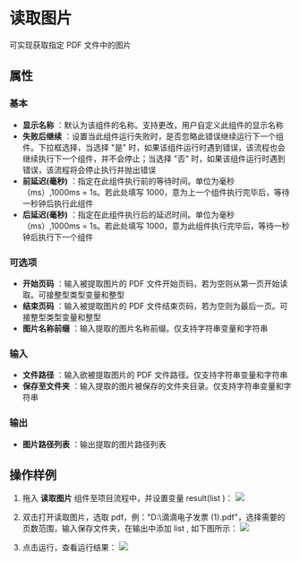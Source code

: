 # 读取图片

可实现获取指定 PDF 文件中的图片

## 属性

### 基本

- **显示名称** ：默认为该组件的名称。支持更改，用户自定义此组件的显示名称
- **失败后继续** ：设置当此组件运行失败时，是否忽略此错误继续运行下一个组件。下拉框选择，当选择 "是" 时，如果该组件运行时遇到错误，该流程也会继续执行下一个组件，并不会停止；当选择 "否" 时，如果该组件运行时遇到错误，该流程将会停止执行并抛出错误
- **前延迟(毫秒)** ：指定在此组件执行前的等待时间。单位为毫秒（ms）,1000ms = 1s。若此处填写 1000，意为上一个组件执行完毕后，等待一秒钟后执行此组件
- **后延迟(毫秒)** ：指定在此组件执行后的延迟时间。单位为毫秒（ms）,1000ms = 1s。若此处填写 1000，意为此组件执行完毕后，等待一秒钟后执行下一个组件

### 可选项

- **开始页码** ：输入被提取图片的 PDF 文件开始页码，若为空则从第一页开始读取。可接整型类型变量和整型
- **结束页码** ：输入被提取图片的 PDF 文件结束页码，若为空则为最后一页。可接整型类型变量和整型
- **图片名称前缀** ：输入提取的图片名称前缀。仅支持字符串变量和字符串

### 输入

- **文件路径** ：输入欲被提取图片的 PDF 文件路径。仅支持字符串变量和字符串
- **保存至文件夹** ：输入提取的图片被保存的文件夹目录。仅支持字符串变量和字符串

### 输出

- **图片路径列表** ：输出提取的图片路径列表

## 操作样例

1. 拖入 **读取图片** 组件至项目流程中，并设置变量 result(list <string>)：
![](https://docimages.blob.core.chinacloudapi.cn/images/Activities/ExtractImages_1.png)

2. 双击打开读取图片，选取 pdf，例："D:\\滴滴电子发票 (1).pdf"，选择需要的页数范围，输入保存文件夹，在输出中添加 list <string>, 如下图所示：
![](https://docimages.blob.core.chinacloudapi.cn/images/Activities/ExtractImages_2.png)

3. 点击运行，查看运行结果：
![](https://docimages.blob.core.chinacloudapi.cn/images/Activities/ExtractImages_3.png)